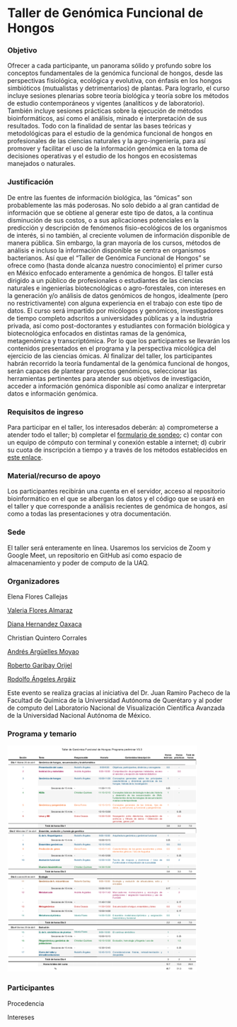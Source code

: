 # Taller de Genómica Funcional de Hongos



### **Objetivo**

Ofrecer a cada participante, un panorama sólido y profundo sobre los conceptos fundamentales de la genómica funcional de hongos,	desde las perspectivas fisiológica, ecológica y evolutiva, con énfasis en los hongos simbióticos (mutualistas y detrimentarios) de plantas. Para lograrlo, el curso incluye sesiones plenarias sobre teoría biológica y teoría sobre los métodos de estudio contemporáneos y vigentes (analíticos y de laboratorio). También incluye sesiones prácticas sobre la ejecución de métodos bioinformáticos, así como el análisis, minado e interpretación de sus resultados. Todo con la finalidad de sentar las bases teóricas y metodológicas para el estudio de la genómica funcional de hongos en profesionales de las ciencias naturales y la agro-ingeniería, para así promover y facilitar el uso de la información genómica en la toma de decisiones operativas y el estudio de los hongos en ecosistemas manejados o naturales.

### **Justificación**

De entre las fuentes de información biológica, las “ómicas” son probablemente las más poderosas. No solo debido a al gran cantidad de información que se obtiene al generar este tipo de datos, a la continua disminución de sus costos, o a sus aplicaciones potenciales en la predicción y descripción de fenómenos fisio-ecológicos de los organismos de interés, si no también, al creciente volumen de información disponible de manera pública. Sin embargo, la gran mayoría de los cursos, métodos de análisis e incluso la información disponible se centra en organismos bacterianos. Así que el “Taller de Genómica Funcional de Hongos” se ofrece como (hasta donde alcanza nuestro conocimiento) el primer curso en México enfocado enteramente a genómica de hongos. El taller está dirigido a un público de profesionales o estudiantes de las ciencias naturales e ingenierías biotecnológicas o agro-forestales, con intereses en la generación y/o análisis de datos genómicos de hongos, idealmente (pero no restrictivamente) con alguna experiencia en el trabajo con este tipo de datos. El curso será impartido por micólogos y genómicos, investigadores de tiempo completo adscritos a universidades públicas y a la industria privada, así como post-doctorantes y estudiantes con formación biológica y biotecnológica enfocados en distintas ramas de la genómica, metagenómica y transcriptómica. Por lo que los participantes se llevarán los contenidos presentados en el programa y la perspectiva micológica del ejercicio de las ciencias  ómicas. Al finalizar del taller, los participantes habrán recorrido la teoría fundamental de la genómica funcional de hongos, serán capaces de plantear proyectos genómicos, seleccionar las herramientas pertinentes para atender sus objetivos de investigación, acceder a información genómica disponible así como analizar e interpretar datos e información genómica.

### **Requisitos de ingreso**

Para participar en el taller, los interesados deberán: a) comprometerse a atender todo el taller; b) completar el [formulario de sondeo](); c) contar con un equipo de cómputo con terminal y conexión estable a internet; d) cubrir su cuota de inscripción a tiempo y a través de los métodos establecidos en [este enlace](https://quimica.uaq.mx/index.php/ofertaeducon/ec-cursos/861-genomica-hongos).

### **Material/recurso de apoyo**

Los participantes recibirán una cuenta en el servidor, acceso al repositorio bioinformático en el que se albergan los datos y el código que se usará en el taller y que corresponde a análisis recientes de genómica de hongos, así como a todas las presentaciones y otra documentación.

### **Sede**

El taller será enteramente en línea. Usaremos los servicios de Zoom y Google Meet, un repositorio en GitHub así como espacio de almacenamiento y poder de computo de la UAQ.

### **Organizadores**

Elena Flores Callejas

[Valeria Flores Almaraz](https://www.researchgate.net/profile/Valeria-Flores-Almaraz)

[Diana Hernandez Oaxaca](https://www.researchgate.net/profile/Diana-Hernandez-Oaxaca)

Christian Quintero Corrales

[Andrés Argüelles Moyao](https://scholar.google.com/citations?user=MTAXk6oAAAAJ&hl=es&oi=ao)

[Roberto Garibay Orijel ](https://scholar.google.com/citations?user=ZH3srVsAAAAJ&hl=es&oi=ao)

[Rodolfo Ángeles Argáiz](https://scholar.google.com/citations?hl=es&user=A2ZpeC8AAAAJ)



Este evento se realiza gracias al iniciativa del Dr. Juan Ramiro Pacheco de la Facultad de Química de la Universidad Autónoma de Querétaro y al poder de computo del Laboratorio Nacional de Visualización Científica Avanzada de la Universidad Nacional Autónoma de México.



### **Programa y temario**

![](temario.v3.png)

### Participantes

Procedencia

Intereses